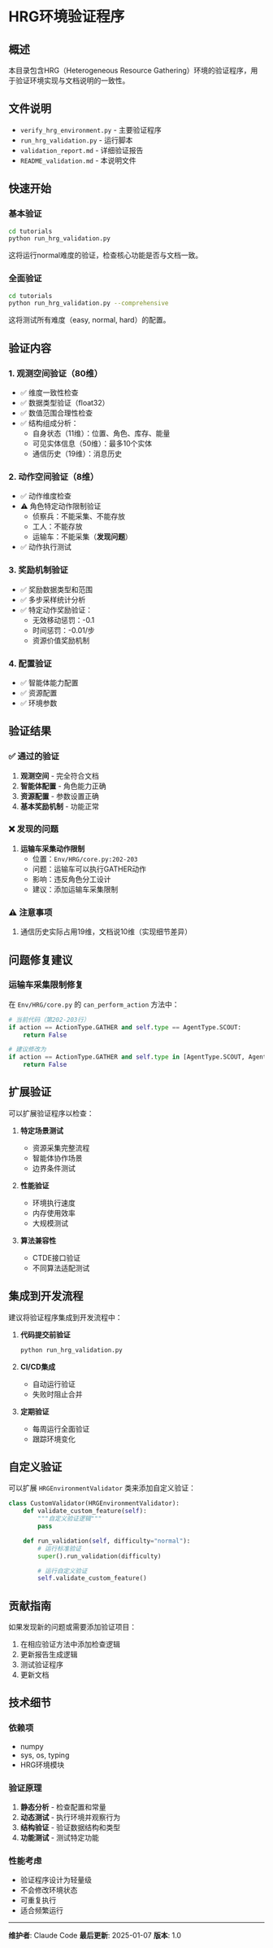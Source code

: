 # HRG环境验证程序

## 概述

本目录包含HRG（Heterogeneous Resource Gathering）环境的验证程序，用于验证环境实现与文档说明的一致性。

## 文件说明

- `verify_hrg_environment.py` - 主要验证程序
- `run_hrg_validation.py` - 运行脚本
- `validation_report.md` - 详细验证报告
- `README_validation.md` - 本说明文件

## 快速开始

### 基本验证

```bash
cd tutorials
python run_hrg_validation.py
```

这将运行normal难度的验证，检查核心功能是否与文档一致。

### 全面验证

```bash
cd tutorials
python run_hrg_validation.py --comprehensive
```

这将测试所有难度（easy, normal, hard）的配置。

## 验证内容

### 1. 观测空间验证（80维）

- ✅ 维度一致性检查
- ✅ 数据类型验证（float32）
- ✅ 数值范围合理性检查
- ✅ 结构组成分析：
  - 自身状态（11维）：位置、角色、库存、能量
  - 可见实体信息（50维）：最多10个实体
  - 通信历史（19维）：消息历史

### 2. 动作空间验证（8维）

- ✅ 动作维度检查
- ⚠️  角色特定动作限制验证
  - 侦察兵：不能采集、不能存放
  - 工人：不能存放
  - 运输车：不能采集（**发现问题**）
- ✅ 动作执行测试

### 3. 奖励机制验证

- ✅ 奖励数据类型和范围
- ✅ 多步采样统计分析
- ✅ 特定动作奖励验证：
  - 无效移动惩罚：-0.1
  - 时间惩罚：-0.01/步
  - 资源价值奖励机制

### 4. 配置验证

- ✅ 智能体能力配置
- ✅ 资源配置
- ✅ 环境参数

## 验证结果

### ✅ 通过的验证

1. **观测空间** - 完全符合文档
2. **智能体配置** - 角色能力正确
3. **资源配置** - 参数设置正确
4. **基本奖励机制** - 功能正常

### ❌ 发现的问题

1. **运输车采集动作限制**
   - 位置：`Env/HRG/core.py:202-203`
   - 问题：运输车可以执行GATHER动作
   - 影响：违反角色分工设计
   - 建议：添加运输车采集限制

### ⚠️ 注意事项

1. 通信历史实际占用19维，文档说10维（实现细节差异）

## 问题修复建议

### 运输车采集限制修复

在 `Env/HRG/core.py` 的 `can_perform_action` 方法中：

```python
# 当前代码（第202-203行）
if action == ActionType.GATHER and self.type == AgentType.SCOUT:
    return False

# 建议修改为
if action == ActionType.GATHER and self.type in [AgentType.SCOUT, AgentType.TRANSPORTER]:
    return False
```

## 扩展验证

可以扩展验证程序以检查：

1. **特定场景测试**
   - 资源采集完整流程
   - 智能体协作场景
   - 边界条件测试

2. **性能验证**
   - 环境执行速度
   - 内存使用效率
   - 大规模测试

3. **算法兼容性**
   - CTDE接口验证
   - 不同算法适配测试

## 集成到开发流程

建议将验证程序集成到开发流程中：

1. **代码提交前验证**
   ```bash
   python run_hrg_validation.py
   ```

2. **CI/CD集成**
   - 自动运行验证
   - 失败时阻止合并

3. **定期验证**
   - 每周运行全面验证
   - 跟踪环境变化

## 自定义验证

可以扩展 `HRGEnvironmentValidator` 类来添加自定义验证：

```python
class CustomValidator(HRGEnvironmentValidator):
    def validate_custom_feature(self):
        """自定义验证逻辑"""
        pass

    def run_validation(self, difficulty="normal"):
        # 运行标准验证
        super().run_validation(difficulty)

        # 运行自定义验证
        self.validate_custom_feature()
```

## 贡献指南

如果发现新的问题或需要添加验证项目：

1. 在相应验证方法中添加检查逻辑
2. 更新报告生成逻辑
3. 测试验证程序
4. 更新文档

## 技术细节

### 依赖项

- numpy
- sys, os, typing
- HRG环境模块

### 验证原理

1. **静态分析** - 检查配置和常量
2. **动态测试** - 执行环境并观察行为
3. **结构验证** - 验证数据结构和类型
4. **功能测试** - 测试特定功能

### 性能考虑

- 验证程序设计为轻量级
- 不会修改环境状态
- 可重复执行
- 适合频繁运行

---

**维护者**: Claude Code
**最后更新**: 2025-01-07
**版本**: 1.0
